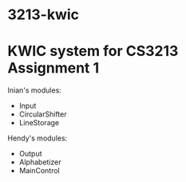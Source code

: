 3213-kwic
=========

KWIC system for CS3213 Assignment 1
=========

Inian's modules:
- Input
- CircularShifter
- LineStorage

Hendy's modules:
- Output
- Alphabetizer
- MainControl
